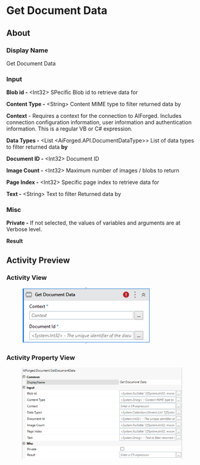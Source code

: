 # Get Document Data

## About

### Display Name

Get Document Data

### Input

**Blob id -** \<Int32> SPecific Blob id to retrieve data for

**Content Type -** \<String> Content MIME type to filter returned data by

**Context** - Requires a context for the connection to AIForged. Includes connection configuration information, user information and authentication information. This is a regular VB or C# expression.

**Data Types -** \<List \<AiForged.API.DocumentDataType>> List of data types to filter returned data **by**

**Document ID -** \<Int32> Document ID

**Image Count -** \<Int32> Maximum number of images / blobs to return

**Page Index -** \<Int32> Specific page index to retrieve data for

**Text -** \<String> Text to filter Returned data by

### Misc

**Private -** If not selected, the values of variables and arguments are at Verbose level.

**Result**

## Activity Preview

### Activity View

<figure><img src="../../../assets/image (106) (1).png" alt=""><figcaption></figcaption></figure>

### Activity Property View

<figure><img src="../../../assets/image (6) (8).png" alt=""><figcaption></figcaption></figure>

